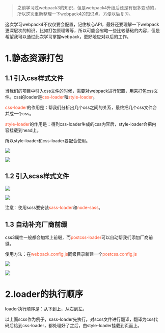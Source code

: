 >之前学习过webpack3的知识，但是webpack4升级后还是有很多变动的，所以这次重新整理一下webpack4的知识点，方便以后复习。

<p>这次学习webpack4不仅仅要会配置，记住核心API，最好还要理解一下webpack更深层次的知识，比如打包原理等等，所以可能会省略一些比较基础的内容，但是希望我可以通过此次学习掌握webpack，更好地应对以后的工作。</p>
<h1>1.静态资源打包</h1>
<h2>1.1 引入css样式文件</h2>
<p>当我们的项目中引入css文件的时候，需要对webpack进行配置，用来打包css文件。css的loader是<font background=#fff5f5 color=#ff502c>css-loader</font>和<font background=#fff5f5 color=#ff502c>style-loader</font>。</p>
<p><font background=#fff5f5 color=#ff502c>css-loader</font>的作用是：帮我们分析出几个css之间的关系，最终把几个css文件合并成一个css。</p>
<p><font background=#fff5f5 color=#ff502c>style-loader</font>的作用是：得到css-loader生成的css内容后，style-loader会把内容挂载到head上。</p>
<p>所以style-loader和css-loader要配合使用。</p>

![](https://user-gold-cdn.xitu.io/2019/4/15/16a211a9035ef07b?w=605&h=223&f=png&s=18288)

![](https://user-gold-cdn.xitu.io/2019/4/15/16a211de3c347323?w=479&h=486&f=png&s=20869)
<br>
<h2>1.2 引入scss样式文件</h2>

![](https://user-gold-cdn.xitu.io/2019/4/15/16a2124e64b1f5c8?w=607&h=242&f=png&s=18439)



![](https://user-gold-cdn.xitu.io/2019/4/15/16a2133b8a3e5b88?w=686&h=495&f=png&s=22338)
<br>
<p>注意：使用scss要安装<font background=#fff5f5 color=#ff502c>sass-loader</font>和<font background=#fff5f5 color=#ff502c>node-sass</font>。</p>
<h2>1.3 自动补充厂商前缀</h2>
css3属性一般都会加常上前缀，而<font background=#fff5f5 color=#ff502c>postcss-loader</font>可以自动帮我们添加厂商前缀。
<p>使用方法：在<font background=#fff5f5 color=#ff502c>webpack.config.js</font>同级目录新建一个<font background=#fff5f5 color=#ff502c>postcss.config.js</font></p>

![](https://user-gold-cdn.xitu.io/2019/4/15/16a21358d40f25c0?w=381&h=161&f=png&s=6051)

![](https://user-gold-cdn.xitu.io/2019/4/15/16a21360adeec276?w=849&h=490&f=png&s=23386)
<br>
<h1>2.loader的执行顺序</h1>
<p>loader执行顺序是：从下到上，从右到左。</p>
<p>以上面scss作为例子，sass-loader先执行，对scss文件进行翻译，翻译为css代码后给到css-loader，都处理好了之后，由style-loader挂载到页面上。</p>